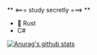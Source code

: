 ** <=== study secretly ===> **
 - 🦀 Rust
 - C# 

[![Anurag's github stats](https://github-readme-stats.vercel.app/api?username=SngBlog)](https://github.com/anuraghazra/github-readme-stats)
<!--
- 🔭 I’m currently working on ...
- 🌱 I’m currently learning ...
- 👯 I’m looking to collaborate on ...
- 🤔 I’m looking for help with ...
- 💬 Ask me about ...
- 📫 How to reach me: ...
- 😄 Pronouns: ...
- ⚡ Fun fact: ...
-->
